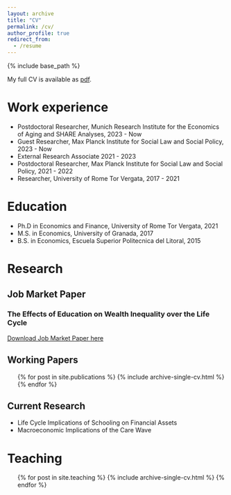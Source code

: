 ```yaml
---
layout: archive
title: "CV"
permalink: /cv/
author_profile: true
redirect_from:
  - /resume
---
```


{% include base_path %}

My full CV is available as [pdf](http://fernandoloaizae.github.io/files/CV_Loaiza_new.pdf).

Work experience
======
* Postdoctoral Researcher, Munich Research Institute for the Economics of Aging and SHARE Analyses, 2023 - Now
* Guest Researcher, Max Planck Institute for Social Law and Social Policy, 2023 - Now
* External Research Associate 2021 - 2023
* Postdoctoral Researcher, Max Planck Institute for Social Law and Social Policy, 2021 - 2022
* Researcher, University of Rome Tor Vergata, 2017 - 2021

Education
======
* Ph.D in Economics and Finance, University of Rome Tor Vergata, 2021
* M.S. in Economics, University of Granada, 2017
* B.S. in Economics, Escuela Superior Politecnica del Litoral, 2015

Research
======

## Job Market Paper

### The Effects of Education on Wealth Inequality over the Life Cycle

[Download Job Market Paper here](https://fernandoloaizae.github.io/files/Loaiza_JMP23.pdf)

## Working Papers

  <ul>{% for post in site.publications %}
    {% include archive-single-cv.html %}
  {% endfor %}</ul>
 
## Current Research

* Life Cycle Implications of Schooling on Financial Assets
* Macroeconomic Implications of the Care Wave

  
Teaching
======
  <ul>{% for post in site.teaching %}
    {% include archive-single-cv.html %}
  {% endfor %}</ul>
  
